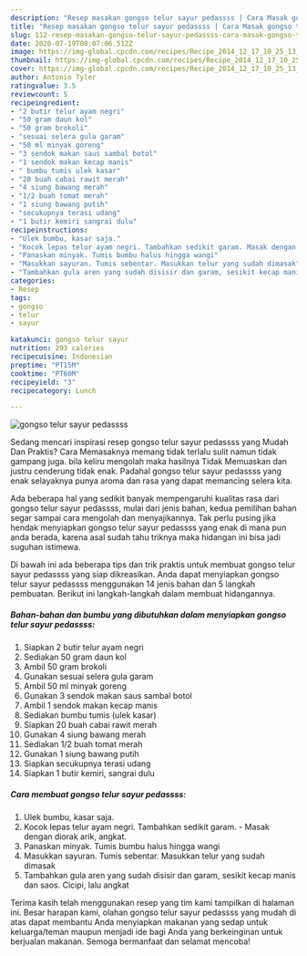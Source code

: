```yaml
---
description: "Resep masakan gongso telur sayur pedassss | Cara Masak gongso telur sayur pedassss Yang Lezat Sekali"
title: "Resep masakan gongso telur sayur pedassss | Cara Masak gongso telur sayur pedassss Yang Lezat Sekali"
slug: 112-resep-masakan-gongso-telur-sayur-pedassss-cara-masak-gongso-telur-sayur-pedassss-yang-lezat-sekali
date: 2020-07-19T08:07:06.512Z
image: https://img-global.cpcdn.com/recipes/Recipe_2014_12_17_10_25_13_262_65f2d363e3c728ad99ca/751x532cq70/gongso-telur-sayur-pedassss-foto-resep-utama.jpg
thumbnail: https://img-global.cpcdn.com/recipes/Recipe_2014_12_17_10_25_13_262_65f2d363e3c728ad99ca/751x532cq70/gongso-telur-sayur-pedassss-foto-resep-utama.jpg
cover: https://img-global.cpcdn.com/recipes/Recipe_2014_12_17_10_25_13_262_65f2d363e3c728ad99ca/751x532cq70/gongso-telur-sayur-pedassss-foto-resep-utama.jpg
author: Antonio Tyler
ratingvalue: 3.5
reviewcount: 5
recipeingredient:
- "2 butir telur ayam negri"
- "50 gram daun kol"
- "50 gram brokoli"
- "sesuai selera gula garam"
- "50 ml minyak goreng"
- "3 sendok makan saus sambal botol"
- "1 sendok makan kecap manis"
- " bumbu tumis ulek kasar"
- "20 buah cabai rawit merah"
- "4 siung bawang merah"
- "1/2 buah tomat merah"
- "1 siung bawang putih"
- "secukupnya terasi udang"
- "1 butir kemiri sangrai dulu"
recipeinstructions:
- "Ulek bumbu, kasar saja."
- "Kocok lepas telur ayam negri. Tambahkan sedikit garam. Masak dengan diorak arik, angkat."
- "Panaskan minyak. Tumis bumbu halus hingga wangi"
- "Masukkan sayuran. Tumis sebentar. Masukkan telur yang sudah dimasak"
- "Tambahkan gula aren yang sudah disisir dan garam, sesikit kecap manis dan saos. Cicipi, lalu angkat"
categories:
- Resep
tags:
- gongso
- telur
- sayur

katakunci: gongso telur sayur 
nutrition: 293 calories
recipecuisine: Indonesian
preptime: "PT15M"
cooktime: "PT60M"
recipeyield: "3"
recipecategory: Lunch

---
```



![gongso telur sayur pedassss](https://img-global.cpcdn.com/recipes/Recipe_2014_12_17_10_25_13_262_65f2d363e3c728ad99ca/751x532cq70/gongso-telur-sayur-pedassss-foto-resep-utama.jpg)

Sedang mencari inspirasi resep gongso telur sayur pedassss yang Mudah Dan Praktis? Cara Memasaknya memang tidak terlalu sulit namun tidak gampang juga. bila keliru mengolah maka hasilnya Tidak Memuaskan dan justru cenderung tidak enak. Padahal gongso telur sayur pedassss yang enak selayaknya punya aroma dan rasa yang dapat memancing selera kita.



Ada beberapa hal yang sedikit banyak mempengaruhi kualitas rasa dari gongso telur sayur pedassss, mulai dari jenis bahan, kedua pemilihan bahan segar sampai cara mengolah dan menyajikannya. Tak perlu pusing jika hendak menyiapkan gongso telur sayur pedassss yang enak di mana pun anda berada, karena asal sudah tahu triknya maka hidangan ini bisa jadi suguhan istimewa.


Di bawah ini ada beberapa tips dan trik praktis untuk membuat gongso telur sayur pedassss yang siap dikreasikan. Anda dapat menyiapkan gongso telur sayur pedassss menggunakan 14 jenis bahan dan 5 langkah pembuatan. Berikut ini langkah-langkah dalam membuat hidangannya.

<!--inarticleads1-->

##### Bahan-bahan dan bumbu yang dibutuhkan dalam menyiapkan gongso telur sayur pedassss:

1. Siapkan 2 butir telur ayam negri
1. Sediakan 50 gram daun kol
1. Ambil 50 gram brokoli
1. Gunakan sesuai selera gula garam
1. Ambil 50 ml minyak goreng
1. Gunakan 3 sendok makan saus sambal botol
1. Ambil 1 sendok makan kecap manis
1. Sediakan  bumbu tumis (ulek kasar)
1. Siapkan 20 buah cabai rawit merah
1. Gunakan 4 siung bawang merah
1. Sediakan 1/2 buah tomat merah
1. Gunakan 1 siung bawang putih
1. Siapkan secukupnya terasi udang
1. Siapkan 1 butir kemiri, sangrai dulu




<!--inarticleads2-->

##### Cara membuat gongso telur sayur pedassss:

1. Ulek bumbu, kasar saja.
1. Kocok lepas telur ayam negri. Tambahkan sedikit garam. - Masak dengan diorak arik, angkat.
1. Panaskan minyak. Tumis bumbu halus hingga wangi
1. Masukkan sayuran. Tumis sebentar. Masukkan telur yang sudah dimasak
1. Tambahkan gula aren yang sudah disisir dan garam, sesikit kecap manis dan saos. Cicipi, lalu angkat




Terima kasih telah menggunakan resep yang tim kami tampilkan di halaman ini. Besar harapan kami, olahan gongso telur sayur pedassss yang mudah di atas dapat membantu Anda menyiapkan makanan yang sedap untuk keluarga/teman maupun menjadi ide bagi Anda yang berkeinginan untuk berjualan makanan. Semoga bermanfaat dan selamat mencoba!
